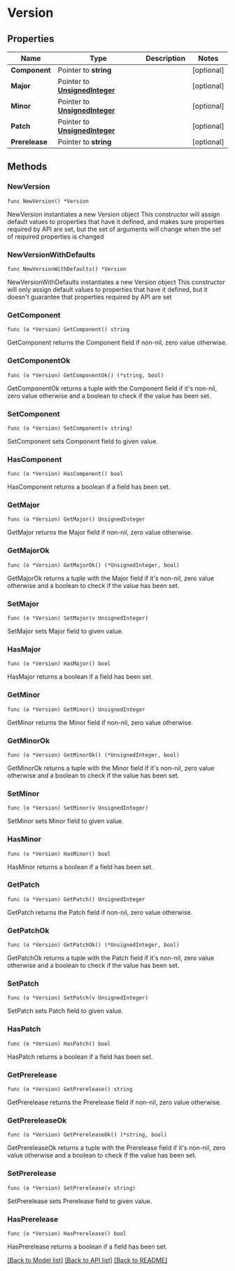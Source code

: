 # Version

## Properties

Name | Type | Description | Notes
------------ | ------------- | ------------- | -------------
**Component** | Pointer to **string** |  | [optional] 
**Major** | Pointer to [**UnsignedInteger**](unsignedInteger.md) |  | [optional] 
**Minor** | Pointer to [**UnsignedInteger**](unsignedInteger.md) |  | [optional] 
**Patch** | Pointer to [**UnsignedInteger**](unsignedInteger.md) |  | [optional] 
**Prerelease** | Pointer to **string** |  | [optional] 

## Methods

### NewVersion

`func NewVersion() *Version`

NewVersion instantiates a new Version object
This constructor will assign default values to properties that have it defined,
and makes sure properties required by API are set, but the set of arguments
will change when the set of required properties is changed

### NewVersionWithDefaults

`func NewVersionWithDefaults() *Version`

NewVersionWithDefaults instantiates a new Version object
This constructor will only assign default values to properties that have it defined,
but it doesn't guarantee that properties required by API are set

### GetComponent

`func (o *Version) GetComponent() string`

GetComponent returns the Component field if non-nil, zero value otherwise.

### GetComponentOk

`func (o *Version) GetComponentOk() (*string, bool)`

GetComponentOk returns a tuple with the Component field if it's non-nil, zero value otherwise
and a boolean to check if the value has been set.

### SetComponent

`func (o *Version) SetComponent(v string)`

SetComponent sets Component field to given value.

### HasComponent

`func (o *Version) HasComponent() bool`

HasComponent returns a boolean if a field has been set.

### GetMajor

`func (o *Version) GetMajor() UnsignedInteger`

GetMajor returns the Major field if non-nil, zero value otherwise.

### GetMajorOk

`func (o *Version) GetMajorOk() (*UnsignedInteger, bool)`

GetMajorOk returns a tuple with the Major field if it's non-nil, zero value otherwise
and a boolean to check if the value has been set.

### SetMajor

`func (o *Version) SetMajor(v UnsignedInteger)`

SetMajor sets Major field to given value.

### HasMajor

`func (o *Version) HasMajor() bool`

HasMajor returns a boolean if a field has been set.

### GetMinor

`func (o *Version) GetMinor() UnsignedInteger`

GetMinor returns the Minor field if non-nil, zero value otherwise.

### GetMinorOk

`func (o *Version) GetMinorOk() (*UnsignedInteger, bool)`

GetMinorOk returns a tuple with the Minor field if it's non-nil, zero value otherwise
and a boolean to check if the value has been set.

### SetMinor

`func (o *Version) SetMinor(v UnsignedInteger)`

SetMinor sets Minor field to given value.

### HasMinor

`func (o *Version) HasMinor() bool`

HasMinor returns a boolean if a field has been set.

### GetPatch

`func (o *Version) GetPatch() UnsignedInteger`

GetPatch returns the Patch field if non-nil, zero value otherwise.

### GetPatchOk

`func (o *Version) GetPatchOk() (*UnsignedInteger, bool)`

GetPatchOk returns a tuple with the Patch field if it's non-nil, zero value otherwise
and a boolean to check if the value has been set.

### SetPatch

`func (o *Version) SetPatch(v UnsignedInteger)`

SetPatch sets Patch field to given value.

### HasPatch

`func (o *Version) HasPatch() bool`

HasPatch returns a boolean if a field has been set.

### GetPrerelease

`func (o *Version) GetPrerelease() string`

GetPrerelease returns the Prerelease field if non-nil, zero value otherwise.

### GetPrereleaseOk

`func (o *Version) GetPrereleaseOk() (*string, bool)`

GetPrereleaseOk returns a tuple with the Prerelease field if it's non-nil, zero value otherwise
and a boolean to check if the value has been set.

### SetPrerelease

`func (o *Version) SetPrerelease(v string)`

SetPrerelease sets Prerelease field to given value.

### HasPrerelease

`func (o *Version) HasPrerelease() bool`

HasPrerelease returns a boolean if a field has been set.


[[Back to Model list]](../README.md#documentation-for-models) [[Back to API list]](../README.md#documentation-for-api-endpoints) [[Back to README]](../README.md)



